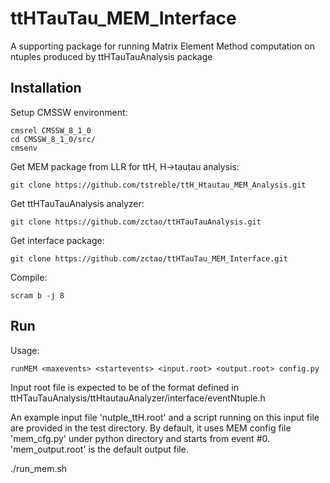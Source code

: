 # ttHTauTau_MEM_Interface

A supporting package for running Matrix Element Method computation on ntuples produced by ttHTauTauAnalysis package

## Installation

Setup CMSSW environment:
	  
	cmsrel CMSSW_8_1_0
	cd CMSSW_8_1_0/src/
	cmsenv

Get MEM package from LLR for ttH, H->tautau analysis:
	
	git clone https://github.com/tstreble/ttH_Htautau_MEM_Analysis.git

Get ttHTauTauAnalysis analyzer:

	git clone https://github.com/zctao/ttHTauTauAnalysis.git

Get interface package:

	git clone https://github.com/zctao/ttHTauTau_MEM_Interface.git

Compile:

	scram b -j 8

## Run

Usage:

	runMEM <maxevents> <startevents> <input.root> <output.root> config.py

Input root file is expected to be of the format defined in ttHTauTauAnalysis/ttHtautauAnalyzer/interface/eventNtuple.h

An example input file 'nutple_ttH.root' and a script running on this input file are provided in the test directory. By default, it uses MEM config file 'mem_cfg.py' under python directory and starts from event #0. 'mem_output.root' is the default output file.

   ./run_mem.sh <maxevents>

